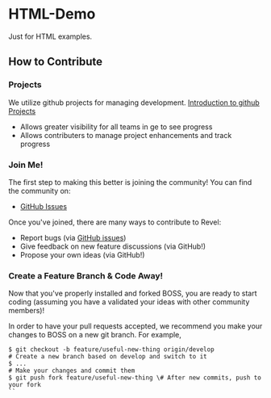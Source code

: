 # HTML-Demo
Just for HTML examples.

## How to Contribute
### Projects

We utilize github projects for managing development.  [Introduction to github Projects](https://youtu.be/C6MGKHkNtxU)
- Allows greater visibility for all teams in ge to see progress
- Allows contributers to manage project enhancements and track progress

### Join Me!
The first step to making this better is joining the community! You can find the
community on:
* [GitHub Issues](https://github.com/timmcgowan/HTML-Demo/issues)

Once you've joined, there are many ways to contribute to Revel:

* Report bugs (via [GitHub issues](https://github.com/timmcgowan/HTML-Demo/issues))
* Give feedback on new feature discussions (via GitHub!)
* Propose your own ideas (via GitHub!)


### Create a Feature Branch & Code Away!

Now that you've properly installed and forked BOSS, you are ready to start coding (assuming you have a validated your ideas with other community members)!

In order to have your pull requests accepted, we recommend you make your changes to BOSS on a new git branch. For example,

```
$ git checkout -b feature/useful-new-thing origin/develop
# Create a new branch based on develop and switch to it
$ ...
# Make your changes and commit them
$ git push fork feature/useful-new-thing \# After new commits, push to your fork
``
